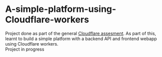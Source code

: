 # A-simple-platform-using-Cloudflare-workers
Project done as part of the general [Cloudflare assesment](https://apply.cloudflareworkers.com/general). As part of this, learnt to build a simple platform with a backend API and frontend webapp using Cloudflare workers. <br />
Project in progress
